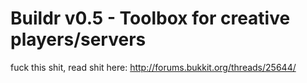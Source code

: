 Buildr v0.5 - Toolbox for creative players/servers
=============================================

fuck this shit, read shit here: http://forums.bukkit.org/threads/25644/